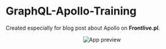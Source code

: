 # GraphQL-Apollo-Training

Created especially for blog post about Apollo on **Frontlive.pl**.

<p align="center">
<img src="https://i.ibb.co/VxnNSNt/Apollo-app.png"  alt="App preview">
</p>
